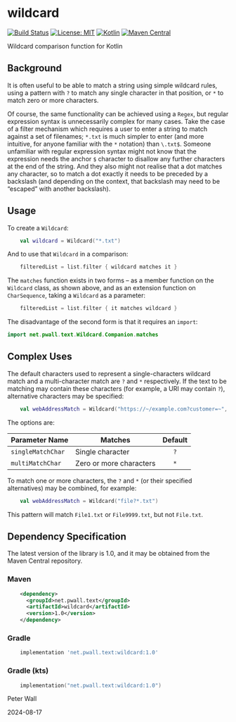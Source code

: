 # wildcard

[![Build Status](https://github.com/pwall567/wildcard/actions/workflows/build.yml/badge.svg)](https://github.com/pwall567/wildcard/actions/workflows/build.yml)
[![License: MIT](https://img.shields.io/badge/License-MIT-yellow.svg)](https://opensource.org/licenses/MIT)
[![Kotlin](https://img.shields.io/static/v1?label=Kotlin&message=v1.9.24&color=7f52ff&logo=kotlin&logoColor=7f52ff)](https://github.com/JetBrains/kotlin/releases/tag/v1.9.24)
[![Maven Central](https://img.shields.io/maven-central/v/net.pwall.text/wildcard?label=Maven%20Central)](https://search.maven.org/search?q=g:%22net.pwall.text%22%20AND%20a:%22wildcard%22)

Wildcard comparison function for Kotlin

## Background

It is often useful to be able to match a string using simple wildcard rules, using a pattern with `?` to match any
single character in that position, or `*` to match zero or more characters.

Of course, the same functionality can be achieved using a `Regex`, but regular expression syntax is unnecessarily
complex for many cases.
Take the case of a filter mechanism which requires a user to enter a string to match against a set of filenames; `*.txt`
is much simpler to enter (and more intuitive, for anyone familiar with the `*` notation) than `\.txt$`.
Someone unfamiliar with regular expression syntax might not know that the expression needs the anchor `$` character to
disallow any further characters at the end of the string.
And they also might not realise that a dot matches any character, so to match a dot exactly it needs to be preceded by a
backslash (and depending on the context, that backslash may need to be &ldquo;escaped&rdquo; with another backslash).

## Usage

To create a `Wildcard`:
```kotlin
    val wildcard = Wildcard("*.txt")
```

And to use that `Wildcard` in a comparison:
```kotlin
    filteredList = list.filter { wildcard matches it }
```

The `matches` function exists in two forms &ndash; as a member function on the `Wildcard` class, as shown above, and as
an extension function on `CharSequence`, taking a `Wildcard` as a parameter:
```kotlin
    filteredList = list.filter { it matches wildcard }
```
The disadvantage of the second form is that it requires an `import`:
```kotlin
import net.pwall.text.Wildcard.Companion.matches
```

## Complex Uses

The default characters used to represent a single-characters wildcard match and a multi-character match are `?` and `*`
respectively.
If the text to be matching may contain these characters (for example, a URI may contain `?`), alternative characters may
be specified:
```kotlin
    val webAddressMatch = Wildcard("https://~/example.com?customer=~", multiMatchChar = '~')
```
The options are:

| Parameter Name    | Matches                 | Default |
|-------------------|-------------------------|:-------:|
| `singleMatchChar` | Single character        |   `?`   |
| `multiMatchChar`  | Zero or more characters |   `*`   |

To match one or more characters, the `?` and `*` (or their specified alternatives) may be combined, for example:
```kotlin
    val webAddressMatch = Wildcard("file?*.txt")
```
This pattern will match `File1.txt` or `File9999.txt`, but not `File.txt`.

## Dependency Specification

The latest version of the library is 1.0, and it may be obtained from the Maven Central repository.

### Maven
```xml
    <dependency>
      <groupId>net.pwall.text</groupId>
      <artifactId>wildcard</artifactId>
      <version>1.0</version>
    </dependency>
```
### Gradle
```groovy
    implementation 'net.pwall.text:wildcard:1.0'
```
### Gradle (kts)
```kotlin
    implementation("net.pwall.text:wildcard:1.0")
```

Peter Wall

2024-08-17
